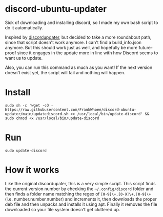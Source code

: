 # discord-ubuntu-updater
Sick of downloading and installing discord, so I made my own bash script to do it automatically.

Inspired by [discordupdater](https://github.com/Abundita/discordupdater), but decided to take a more roundabout path, since that script doesn't work anymore. I can't find a build_info.json anymore. But this should work just as well, and hopefully be more future-proof since it engages in the update more in line with how Discord seems to want us to update.

Also, you can run this command as much as you want! If the next version doesn't exist yet, the script will fail and nothing will happen.

# Install
`sudo sh -c 'wget -cO - https://raw.githubusercontent.com/FrankWhoee/discord-ubuntu-updater/main/updatediscord.sh >> /usr/local/bin/update-discord' && sudo chmod +x /usr/local/bin/update-discord`


# Run
`sudo update-discord`

# How it works
Like the original discordupater, this is a very simple script. This script finds the current version number by checking the `~/.config/discord` folder and then finds a folder name matching the regex of `[0-9]\+.[0-9]\+.[0-9]\+` (i.e. number.number.number) and increments it, then downloads the proper deb file and then unpacks and installs it using apt. Finally it removes the file downloaded so your file system doesn't get cluttered up.
